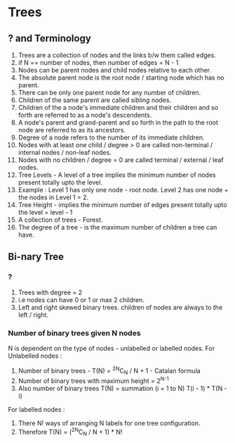 # Trees
## ? and Terminology
1. Trees are a collection of nodes and the links b/w them called edges.
1. if N == number of nodes, then number of edges = N - 1 
1. Nodes can be parent nodes and child nodes relative to each other.
1. The absolute parent node is the root node / starting node which has no parent.
1. There can be only one parent node for any number of children.
1. Children of the same parent are called *sibling* nodes.
1. Children of the a node's immediate children and their children and so forth are referred to as a node's descendents.
1. A node's parent and grand-parent and so forth in the path to the root node are referred to as its ancestors.
1. Degree of a node refers to the number of its immediate children.
1. Nodes with at least one child / degree > 0 are called non-terminal / internal nodes / non-leaf nodes.
1. Nodes with no children / degree = 0 are called terminal / external / leaf nodes.
1. Tree Levels - A level of a tree implies the minimum number of nodes present totally upto the level. 
1. Example : Level 1 has only one node - root node. Level 2 has one node + the nodes in Level 1 = 2.
1. Tree Height - implies the minimum number of edges present totally upto the level = level - 1
1. A collection of trees - Forest.
1. The degree of a tree - is the maximum number of children a tree can have.

## Bi-nary Tree
### ?
1. Trees with degree = 2
1. i.e nodes can have 0 or 1 or max 2 children.
1. Left and right skewed binary trees. children of nodes are always to the left / right.

### Number of binary trees given N nodes
N is dependent on the type of nodes - unlabelled or labelled nodes.
For Unlabelled nodes :
1. Number of binary trees - T(N) = <sup>2N</sup>C<sub>N</sub> / N + 1 - Catalan formula
1. Number of binary trees with maximum height = 2<sup>N-1</sup>
1. Also number of binary trees T(N) = summation (i = 1 to N) T(i - 1) * T(N - i)

For labelled nodes :
1. There N! ways of arranging N labels for one tree configuration.
1. Therefore T(N) = (<sup>2N</sup>C<sub>N</sub> / N + 1) * N!


